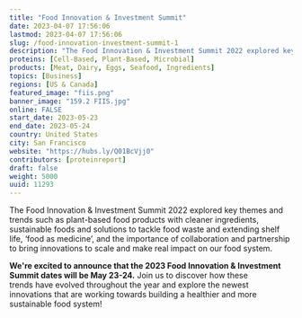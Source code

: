```yaml
---
title: "Food Innovation & Investment Summit"
date: 2023-04-07 17:56:06
lastmod: 2023-04-07 17:56:06
slug: /food-innovation-investment-summit-1
description: "The Food Innovation & Investment Summit 2022 explored key themes and trends such as plant-based food products with cleaner ingredients, sustainable foods and solutions to tackle food waste and extending shelf life, ‘food as medicine’, and the importance of collaboration and partnership to bring innovations to scale and make real impact on our food system."
proteins: [Cell-Based, Plant-Based, Microbial]
products: [Meat, Dairy, Eggs, Seafood, Ingredients]
topics: [Business]
regions: [US & Canada]
featured_image: "fiis.png"
banner_image: "159.2 FIIS.jpg"
online: FALSE
start_date: 2023-05-23
end_date: 2023-05-24
country: United States
city: San Francisco
website: "https://hubs.ly/Q01BcVjj0"
contributors: [proteinreport]
draft: false
weight: 5000
uuid: 11293
---
```

<p>The Food Innovation & Investment Summit 2022 explored key themes and trends such as plant-based food products with cleaner ingredients, sustainable foods and solutions to tackle food waste and extending shelf life, ‘food as medicine’, and the importance of collaboration and partnership to bring innovations to scale and make real impact on our food system.</p>
<p><strong>We're excited to announce that the 2023 </strong><strong>Food Innovation & Investment Summit dates will be May 23-24.</strong> Join us to discover how these trends have evolved throughout the year and explore the newest innovations that are working towards building a healthier and more sustainable food system!</p>
